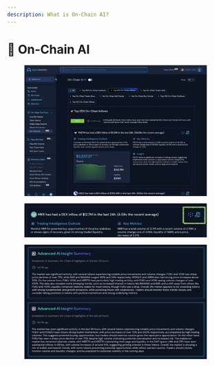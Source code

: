 ```yaml
---
description: What is On-Chain AI?
---
```


# 🔵 On-Chain AI



<figure><img src="../.gitbook/assets/image.png" alt=""><figcaption></figcaption></figure>

<figure><img src="../.gitbook/assets/Screenshot 2024-08-29 at 12.51.51 (1).png" alt=""><figcaption></figcaption></figure>





<figure><img src="../.gitbook/assets/Screenshot 2024-08-29 at 12.53.17.png" alt=""><figcaption></figcaption></figure>
